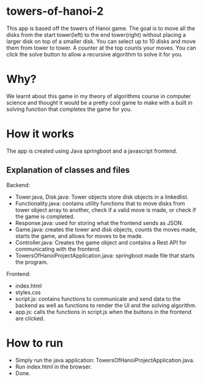 # towers-of-hanoi-2
This app is based off the towers of Hanoi game. The goal is to move all the disks from the start tower(left) to the end tower(right) without placing a larger disk on top of a smaller disk.
You can select up to 10 disks and move them from tower to tower. A counter at the top counts your moves.
You can click the solve button to allow a recursive algorithm to solve it for you.
 
# Why?
We learnt about this game in my theory of algorithms course in computer science and thought it would be a pretty cool game to make with a built in solving function that completes the game for you. 


# How it works
The app is created using Java springboot and a javascript frontend.

## Explanation of classes and files
Backend:
 - Tower.java, Disk.java: Tower objects store disk objects in a linkedlist.
 - Functionality.java: contains utility functions that to move disks from tower object array to another, check if a valid move is made, or check if the game is completed.
 - Response.java: used for storing what the frontend sends as JSON.
 - Game.java: creates the tower and disk objects, counts the moves made, starts the game, and allows for moves to be made.
 - Controller.java: Creates the game object and contains a Rest API for communicating with the frontend.
 - TowersOfHanoiProjectApplication.java: springboot made file that starts the program.

Frontend:
- index.html
- styles.css
- script.js: contains functions to communicate and send data to the backend as well as functions to render the UI and the solving algorithm.
- app.js: calls the functions in script.js when the buttons in the frontend are clicked.

# How to run
- Simply run the java application: TowersOfHanoiProjectApplication.java.
- Run index.html in the browser.
- Done.
